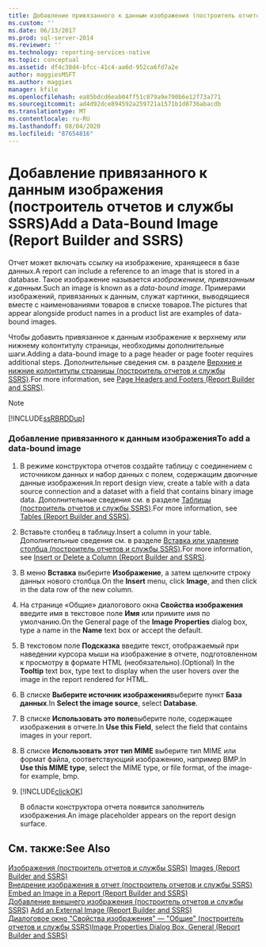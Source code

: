 ```yaml
---
title: Добавление привязанного к данным изображения (построитель отчетов и службы SSRS) | Документы Майкрософт
ms.custom: ''
ms.date: 06/13/2017
ms.prod: sql-server-2014
ms.reviewer: ''
ms.technology: reporting-services-native
ms.topic: conceptual
ms.assetid: df4c38d4-bfcc-41c4-aa6d-952ca6fd7a2e
author: maggiesMSFT
ms.author: maggies
manager: kfile
ms.openlocfilehash: ea85bdcd6eab04ff51c879a9e790b6e12f73a771
ms.sourcegitcommit: ad4d92dce894592a259721a1571b1d8736abacdb
ms.translationtype: MT
ms.contentlocale: ru-RU
ms.lasthandoff: 08/04/2020
ms.locfileid: "87654816"
---
```

# <a name="add-a-data-bound-image-report-builder-and-ssrs"></a><span data-ttu-id="a7eb9-102">Добавление привязанного к данным изображения (построитель отчетов и службы SSRS)</span><span class="sxs-lookup"><span data-stu-id="a7eb9-102">Add a Data-Bound Image (Report Builder and SSRS)</span></span>
  <span data-ttu-id="a7eb9-103">Отчет может включать ссылку на изображение, хранящееся в базе данных.</span><span class="sxs-lookup"><span data-stu-id="a7eb9-103">A report can include a reference to an image that is stored in a database.</span></span> <span data-ttu-id="a7eb9-104">Такое изображение называется *изображением, привязанным к данным*.</span><span class="sxs-lookup"><span data-stu-id="a7eb9-104">Such an image is known as a *data-bound image*.</span></span> <span data-ttu-id="a7eb9-105">Примерами изображений, привязанных к данным, служат картинки, выводящиеся вместе с наименованиями товаров в списке товаров.</span><span class="sxs-lookup"><span data-stu-id="a7eb9-105">The pictures that appear alongside product names in a product list are examples of data-bound images.</span></span>  
  
 <span data-ttu-id="a7eb9-106">Чтобы добавить привязанное к данным изображение к верхнему или нижнему колонтитулу страницы, необходимы дополнительные шаги.</span><span class="sxs-lookup"><span data-stu-id="a7eb9-106">Adding a data-bound image to a page header or page footer requires additional steps.</span></span> <span data-ttu-id="a7eb9-107">Дополнительные сведения см. в разделе [Верхние и нижние колонтитулы страницы (построитель отчетов и службы SSRS)](page-headers-and-footers-report-builder-and-ssrs.md).</span><span class="sxs-lookup"><span data-stu-id="a7eb9-107">For more information, see [Page Headers and Footers &#40;Report Builder and SSRS&#41;](page-headers-and-footers-report-builder-and-ssrs.md).</span></span>  
  
> [!NOTE]  
>  [!INCLUDE[ssRBRDDup](../../includes/ssrbrddup-md.md)]  
  
### <a name="to-add-a-data-bound-image"></a><span data-ttu-id="a7eb9-108">Добавление привязанного к данным изображения</span><span class="sxs-lookup"><span data-stu-id="a7eb9-108">To add a data-bound image</span></span>  
  
1.  <span data-ttu-id="a7eb9-109">В режиме конструктора отчетов создайте таблицу с соединением с источником данных и набор данных с полем, содержащим двоичные данные изображения.</span><span class="sxs-lookup"><span data-stu-id="a7eb9-109">In report design view, create a table with a data source connection and a dataset with a field that contains binary image data.</span></span> <span data-ttu-id="a7eb9-110">Дополнительные сведения см. в разделе [Таблицы (построитель отчетов и службы SSRS)](tables-report-builder-and-ssrs.md).</span><span class="sxs-lookup"><span data-stu-id="a7eb9-110">For more information, see [Tables &#40;Report Builder  and SSRS&#41;](tables-report-builder-and-ssrs.md).</span></span>  
  
2.  <span data-ttu-id="a7eb9-111">Вставьте столбец в таблицу.</span><span class="sxs-lookup"><span data-stu-id="a7eb9-111">Insert a column in your table.</span></span> <span data-ttu-id="a7eb9-112">Дополнительные сведения см. в разделе [Вставка или удаление столбца (построитель отчетов и службы SSRS)](insert-or-delete-a-column-report-builder-and-ssrs.md).</span><span class="sxs-lookup"><span data-stu-id="a7eb9-112">For more information, see [Insert or Delete a Column &#40;Report Builder and SSRS&#41;](insert-or-delete-a-column-report-builder-and-ssrs.md).</span></span>  
  
3.  <span data-ttu-id="a7eb9-113">В меню **Вставка** выберите **Изображение**, а затем щелкните строку данных нового столбца.</span><span class="sxs-lookup"><span data-stu-id="a7eb9-113">On the **Insert** menu, click **Image**, and then click in the data row of the new column.</span></span>  
  
4.  <span data-ttu-id="a7eb9-114">На странице «Общие» диалогового окна **Свойства изображения** введите имя в текстовое поле **Имя** или примите имя по умолчанию.</span><span class="sxs-lookup"><span data-stu-id="a7eb9-114">On the General page of the **Image Properties** dialog box, type a name in the **Name** text box or accept the default.</span></span>  
  
5.  <span data-ttu-id="a7eb9-115">В текстовом поле **Подсказка** введите текст, отображаемый при наведении курсора мыши на изображение в отчете, подготовленном к просмотру в формате HTML (необязательно).</span><span class="sxs-lookup"><span data-stu-id="a7eb9-115">(Optional) In the **Tooltip** text box, type text to display when the user hovers over the image in the report rendered for HTML.</span></span>  
  
6.  <span data-ttu-id="a7eb9-116">В списке **Выберите источник изображения**выберите пункт **База данных**.</span><span class="sxs-lookup"><span data-stu-id="a7eb9-116">In **Select the image source**, select **Database**.</span></span>  
  
7.  <span data-ttu-id="a7eb9-117">В списке **Использовать это поле**выберите поле, содержащее изображения в отчете.</span><span class="sxs-lookup"><span data-stu-id="a7eb9-117">In **Use this Field**, select the field that contains images in your report.</span></span>  
  
8.  <span data-ttu-id="a7eb9-118">В списке **Использовать этот тип MIME** выберите тип MIME или формат файла, соответствующий изображению, например BMP.</span><span class="sxs-lookup"><span data-stu-id="a7eb9-118">In **Use this MIME type**, select the MIME type, or file format, of the image-for example, bmp.</span></span>  
  
9. [!INCLUDE[clickOK](../../includes/clickok-md.md)]  
  
     <span data-ttu-id="a7eb9-119">В области конструктора отчета появится заполнитель изображения.</span><span class="sxs-lookup"><span data-stu-id="a7eb9-119">An image placeholder appears on the report design surface.</span></span>  
  
## <a name="see-also"></a><span data-ttu-id="a7eb9-120">См. также:</span><span class="sxs-lookup"><span data-stu-id="a7eb9-120">See Also</span></span>  
 <span data-ttu-id="a7eb9-121">[Изображения (построитель отчетов и службы SSRS)](images-report-builder-and-ssrs.md) </span><span class="sxs-lookup"><span data-stu-id="a7eb9-121">[Images &#40;Report Builder and SSRS&#41;](images-report-builder-and-ssrs.md) </span></span>  
 <span data-ttu-id="a7eb9-122">[Внедрение изображения в отчет (построитель отчетов и службы SSRS)](embed-an-image-in-a-report-report-builder-and-ssrs.md) </span><span class="sxs-lookup"><span data-stu-id="a7eb9-122">[Embed an Image in a Report &#40;Report Builder and SSRS&#41;](embed-an-image-in-a-report-report-builder-and-ssrs.md) </span></span>  
 <span data-ttu-id="a7eb9-123">[Добавление внешнего изображения (построитель отчетов и службы SSRS)](add-an-external-image-report-builder-and-ssrs.md) </span><span class="sxs-lookup"><span data-stu-id="a7eb9-123">[Add an External Image &#40;Report Builder and SSRS&#41;](add-an-external-image-report-builder-and-ssrs.md) </span></span>  
 [<span data-ttu-id="a7eb9-124">Диалоговое окно "Свойства изображения" — "Общие" (построитель отчетов и службы SSRS)</span><span class="sxs-lookup"><span data-stu-id="a7eb9-124">Image Properties Dialog Box, General &#40;Report Builder and SSRS&#41;</span></span>](../image-properties-dialog-box-general-report-builder-and-ssrs.md)  
  
  
